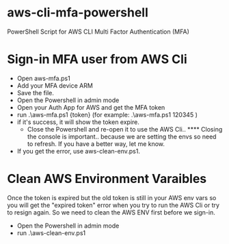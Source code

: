 # aws-cli-mfa-powershell
PowerShell Script for AWS CLI Multi Factor Authentication (MFA)

# Sign-in MFA user from AWS Cli

* Open aws-mfa.ps1
* Add your MFA device ARM
* Save the file.
* Open the Powershell in admin mode 
* Open your Auth App for AWS and get the MFA token
* run .\aws-mfa.ps1 {token} (for example: .\aws-mfa.ps1 120345 )
* if it's success, it will show the token expire. 
   * Close the Powershell and re-open it to use the AWS Cli.. **** Closing the console is important.. because we are setting the envs so need to refresh. If you have a better way, let me know.
* If you get the error, use aws-clean-env.ps1.

# Clean AWS Environment Varaibles 

Once the token is expired but the old token is still in your AWS env vars so you will get the "expired token" error when you try to run the AWS Cli or try to resign again. So we need to clean the AWS ENV first before we sign-in.

* Open the Powershell in admin mode 
* run .\aws-clean-env.ps1